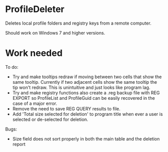 # ProfileDeleter

Deletes local profile folders and registry keys from a remote computer.

Should work on Windows 7 and higher versions.

# Work needed

To do:

* Try and make tooltips redraw if moving between two cells that show the same tooltip. Currently if two adjacent cells show the same tooltip the tip won't redraw. This is unintuitive and just looks like program lag.
* Try and make registry functions also create a .reg backup file with REG EXPORT so ProfileList and ProfileGuid can be easily recovered in the case of a major error.
* Remove the need to save REG QUERY results to file.
* Add 'Total size selected for deletion' to program title when ever a user is selected or de-selected for deletion.

Bugs:

* Size field does not sort properly in both the main table and the deletion report